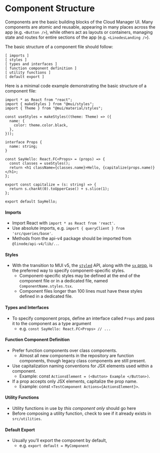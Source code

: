 # Component Structure

Components are the basic building blocks of the Cloud Manager UI. Many components are atomic and reusable, appearing in many places across the app (e.g. `<Button />`), while others act as layouts or containers, managing state and routes for entire sections of the app (e.g. `<LinodesLanding />`).

The basic structure of a component file should follow:

```
[ imports ]
[ styles ]
[ types and interfaces ]
[ function component definition ]
[ utility functions ]
[ default export ]
```

Here is a minimal code example demonstrating the basic structure of a component file:

```tsx
import * as React from "react";
import { makeStyles } from "@mui/styles";
import { Theme } from "@mui/material/styles";

const useStyles = makeStyles((theme: Theme) => ({
  name: {
    color: theme.color.black,
  },
}));

interface Props {
  name: string;
}

const SayHello: React.FC<Props> = (props) => {
  const classes = useStyles();
  return <h1 className={classes.name}>Hello, {capitalize(props.name)}</h1>;
};

export const capitalize = (s: string) => {
  return s.charAt(0).toUpperCase() + s.slice(1);
};

export default SayHello;
```

#### Imports

- Import React with `import * as React from 'react'`.
- Use absolute imports, e.g. `import { queryClient } from 'src/queries/base'`.
- Methods from the api-v4 package should be imported from `@linode/api-v4/lib/..`.

#### Styles

- With the transition to MUI v5, the [`styled`](https://mui.com/system/styled/) API, along with the [`sx` prop](https://mui.com/system/getting-started/the-sx-prop/), is the preferred way to specify component-specific styles.
  - Component-specific styles may be defined at the end of the component file or in a dedicated file, named `ComponentName.styles.tsx`.
  - Component files longer than 100 lines must have these styles defined in a dedicated file.

#### Types and Interfaces

- To specify component props, define an interface called `Props` and pass it to the component as a type argument
  - e.g. `const SayHello: React.FC<Props> // ...`

#### Function Component Definition

- Prefer function components over class components.
  - Almost all new components in the repository are function components, though legacy class components are still present.
- Use capitalization naming conventions for JSX elements used within a component.
  - Example: const `ActionsElement = (<Button> Example </Button>)`.
- If a prop accepts only JSX elements, capitalize the prop name.
  - Example: const `<TestComponent Actions={ActionsElement}>`.

#### Utility Functions

- Utility functions in use by _this component only_ should go here
- Before composing a utility function, check to see if it already exists in `src/utilities`.

#### Default Export

- Usually you'll export the component by default,
  - e.g. `export default = MyComponent`
